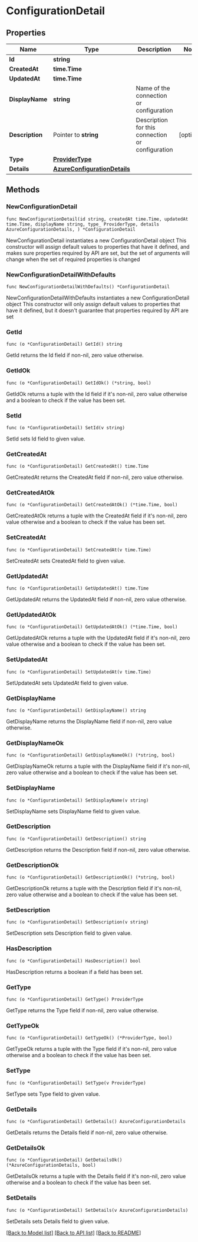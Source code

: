 # ConfigurationDetail

## Properties

Name | Type | Description | Notes
------------ | ------------- | ------------- | -------------
**Id** | **string** |  | 
**CreatedAt** | **time.Time** |  | 
**UpdatedAt** | **time.Time** |  | 
**DisplayName** | **string** | Name of the connection or configuration | 
**Description** | Pointer to **string** | Description for this connection or configuration | [optional] 
**Type** | [**ProviderType**](ProviderType.md) |  | 
**Details** | [**AzureConfigurationDetails**](AzureConfigurationDetails.md) |  | 

## Methods

### NewConfigurationDetail

`func NewConfigurationDetail(id string, createdAt time.Time, updatedAt time.Time, displayName string, type_ ProviderType, details AzureConfigurationDetails, ) *ConfigurationDetail`

NewConfigurationDetail instantiates a new ConfigurationDetail object
This constructor will assign default values to properties that have it defined,
and makes sure properties required by API are set, but the set of arguments
will change when the set of required properties is changed

### NewConfigurationDetailWithDefaults

`func NewConfigurationDetailWithDefaults() *ConfigurationDetail`

NewConfigurationDetailWithDefaults instantiates a new ConfigurationDetail object
This constructor will only assign default values to properties that have it defined,
but it doesn't guarantee that properties required by API are set

### GetId

`func (o *ConfigurationDetail) GetId() string`

GetId returns the Id field if non-nil, zero value otherwise.

### GetIdOk

`func (o *ConfigurationDetail) GetIdOk() (*string, bool)`

GetIdOk returns a tuple with the Id field if it's non-nil, zero value otherwise
and a boolean to check if the value has been set.

### SetId

`func (o *ConfigurationDetail) SetId(v string)`

SetId sets Id field to given value.


### GetCreatedAt

`func (o *ConfigurationDetail) GetCreatedAt() time.Time`

GetCreatedAt returns the CreatedAt field if non-nil, zero value otherwise.

### GetCreatedAtOk

`func (o *ConfigurationDetail) GetCreatedAtOk() (*time.Time, bool)`

GetCreatedAtOk returns a tuple with the CreatedAt field if it's non-nil, zero value otherwise
and a boolean to check if the value has been set.

### SetCreatedAt

`func (o *ConfigurationDetail) SetCreatedAt(v time.Time)`

SetCreatedAt sets CreatedAt field to given value.


### GetUpdatedAt

`func (o *ConfigurationDetail) GetUpdatedAt() time.Time`

GetUpdatedAt returns the UpdatedAt field if non-nil, zero value otherwise.

### GetUpdatedAtOk

`func (o *ConfigurationDetail) GetUpdatedAtOk() (*time.Time, bool)`

GetUpdatedAtOk returns a tuple with the UpdatedAt field if it's non-nil, zero value otherwise
and a boolean to check if the value has been set.

### SetUpdatedAt

`func (o *ConfigurationDetail) SetUpdatedAt(v time.Time)`

SetUpdatedAt sets UpdatedAt field to given value.


### GetDisplayName

`func (o *ConfigurationDetail) GetDisplayName() string`

GetDisplayName returns the DisplayName field if non-nil, zero value otherwise.

### GetDisplayNameOk

`func (o *ConfigurationDetail) GetDisplayNameOk() (*string, bool)`

GetDisplayNameOk returns a tuple with the DisplayName field if it's non-nil, zero value otherwise
and a boolean to check if the value has been set.

### SetDisplayName

`func (o *ConfigurationDetail) SetDisplayName(v string)`

SetDisplayName sets DisplayName field to given value.


### GetDescription

`func (o *ConfigurationDetail) GetDescription() string`

GetDescription returns the Description field if non-nil, zero value otherwise.

### GetDescriptionOk

`func (o *ConfigurationDetail) GetDescriptionOk() (*string, bool)`

GetDescriptionOk returns a tuple with the Description field if it's non-nil, zero value otherwise
and a boolean to check if the value has been set.

### SetDescription

`func (o *ConfigurationDetail) SetDescription(v string)`

SetDescription sets Description field to given value.

### HasDescription

`func (o *ConfigurationDetail) HasDescription() bool`

HasDescription returns a boolean if a field has been set.

### GetType

`func (o *ConfigurationDetail) GetType() ProviderType`

GetType returns the Type field if non-nil, zero value otherwise.

### GetTypeOk

`func (o *ConfigurationDetail) GetTypeOk() (*ProviderType, bool)`

GetTypeOk returns a tuple with the Type field if it's non-nil, zero value otherwise
and a boolean to check if the value has been set.

### SetType

`func (o *ConfigurationDetail) SetType(v ProviderType)`

SetType sets Type field to given value.


### GetDetails

`func (o *ConfigurationDetail) GetDetails() AzureConfigurationDetails`

GetDetails returns the Details field if non-nil, zero value otherwise.

### GetDetailsOk

`func (o *ConfigurationDetail) GetDetailsOk() (*AzureConfigurationDetails, bool)`

GetDetailsOk returns a tuple with the Details field if it's non-nil, zero value otherwise
and a boolean to check if the value has been set.

### SetDetails

`func (o *ConfigurationDetail) SetDetails(v AzureConfigurationDetails)`

SetDetails sets Details field to given value.



[[Back to Model list]](../README.md#documentation-for-models) [[Back to API list]](../README.md#documentation-for-api-endpoints) [[Back to README]](../README.md)


